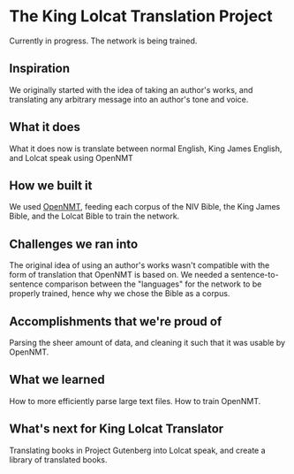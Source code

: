 # The King Lolcat Translation Project 

Currently in progress. The network is being trained.

## Inspiration

We originally started with the idea of taking an author's works, and translating any arbitrary message into an author's tone and voice. 

## What it does

What it does now is translate between normal English, King James English, and Lolcat speak using OpenNMT

## How we built it

We used [OpenNMT](http://opennmt.net/), feeding each corpus of the NIV Bible, the King James Bible, and the Lolcat Bible to train the network.

## Challenges we ran into

The original idea of using an author's works wasn't compatible with the form of translation that OpenNMT is based on. We needed a sentence-to-sentence comparison between the "languages" for the network to be properly trained, hence why we chose the Bible as a corpus.

## Accomplishments that we're proud of

Parsing the sheer amount of data, and cleaning it such that it was usable by OpenNMT.

## What we learned

How to more efficiently parse large text files. How to train OpenNMT.

## What's next for King Lolcat Translator 

Translating books in Project Gutenberg into Lolcat speak, and create a library of translated books.
